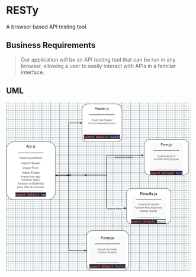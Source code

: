 # RESTy

A browser based API testing tool

## Business Requirements

> Our application will be an API testing tool that can be run in any browser, allowing a user to easily interact with APIs in a familiar interface.

## UML
 ![uml](./images/uml.PNG)
